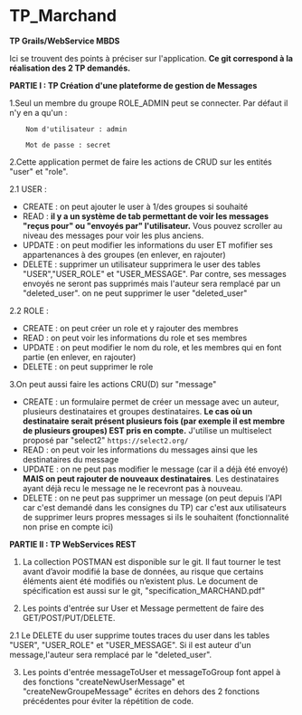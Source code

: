 # TP_Marchand
**TP Grails/WebService MBDS**

Ici se trouvent des points à préciser sur l'application. 
**Ce git correspond à la réalisation des 2 TP demandés.**

**PARTIE I : TP Création d'une plateforme de gestion de Messages**

1.Seul un membre du groupe ROLE_ADMIN peut se connecter. Par défaut il n'y en a qu'un :

        Nom d'utilisateur : admin
        
        Mot de passe : secret


2.Cette application permet de faire les actions de CRUD sur les entités "user" et "role".

2.1 USER :
- CREATE : on peut ajouter le user à 1/des groupes si souhaité
- READ : **il y a un système de tab permettant de voir les messages "reçus pour" ou "envoyés par" l'utilisateur.** Vous pouvez scroller au niveau des messages pour voir les plus anciens.
- UPDATE : on peut modifier les informations du user ET mofifier ses appartenances à des groupes (en enlever, en rajouter)
- DELETE : supprimer un utilisateur supprimera le user des tables "USER","USER_ROLE" et "USER_MESSAGE". Par contre, ses messages envoyés ne seront pas supprimés mais l'auteur sera remplacé par un "deleted_user".
           on ne peut supprimer le user "deleted_user"
           
2.2 ROLE :
- CREATE : on peut créer un role et y rajouter des membres
- READ : on peut voir les informations du role et ses membres
- UPDATE : on peut modifier le nom du role, et les membres qui en font partie (en enlever, en rajouter)
- DELETE : on peut supprimer le role

3.On peut aussi faire les actions CRU(D) sur "message"
- CREATE : un formulaire permet de créer un message avec un auteur, plusieurs destinataires et groupes destinataires.
           **Le cas où un destinataire serait présent plusieurs fois (par exemple il est membre de plusieurs groupes) EST pris en compte.**
           J'utilise un multiselect proposé par "select2" `https://select2.org/`
- READ : on peut voir les informations du messages ainsi que les destinataires du message
- UPDATE : on ne peut pas modifier le message (car il a déjà été envoyé) **MAIS on peut rajouter de nouveaux destinataires**. Les destinataires ayant déjà recu le message ne le recevront pas à nouveau.   
- DELETE : on ne peut pas supprimer un message (on peut depuis l'API car c'est demandé dans les consignes du TP) car c'est aux utilisateurs de supprimer leurs propres messages si ils le souhaitent (fonctionnalité non prise en compte ici)


**PARTIE II : TP WebServices REST**

1. La collection POSTMAN est disponible sur le git. Il faut tourner le test avant d’avoir modifié la base de données, au risque que certains éléments aient été modifiés ou n’existent plus.
Le document de spécification est aussi sur le git, "specification_MARCHAND.pdf"

2. Les points d'entrée sur User et Message permettent de faire des GET/POST/PUT/DELETE.

2.1 Le DELETE du user supprime toutes traces du user dans les tables "USER", "USER_ROLE" et "USER_MESSAGE". Si il est auteur d'un message,l'auteur sera remplacé par le "deleted_user".

3. Les points d'entrée messageToUser et messageToGroup font appel à des fonctions "createNewUserMessage" et "createNewGroupeMessage" écrites en dehors des 2 fonctions précédentes pour éviter la répétition de code.
